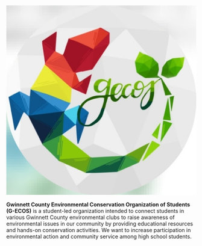 ![Gwinnett County Environmental Conservation Organization of Students](https://raw.githubusercontent.com/Gwinnett-Ecos/gwinnett-ecos.github.io/main/public/logo.jpg)

**Gwinnett County Environmental Conservation Organization of Students (G-ECOS)**
is a student-led organization intended to connect students in various Gwinnett County environmental clubs to raise awareness of environmental issues in our community by providing educational resources and hands-on conservation activities. We want to increase participation in environmental action and community service among high school students.
